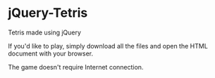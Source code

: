 # jQuery-Tetris
Tetris made using jQuery

If you'd like to play, simply download all the files and open the HTML document with your browser. 

The game doesn't require Internet connection.
